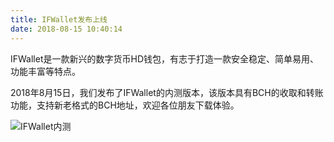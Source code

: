 ```yaml
---
title: IFWallet发布上线 
date: 2018-08-15 10:40:14
---
```

IFWallet是一款新兴的数字货币HD钱包，有志于打造一款安全稳定、简单易用、功能丰富等特点。

2018年8月15日，我们发布了IFWallet的内测版本，该版本具有BCH的收取和转账功能，支持新老格式的BCH地址，欢迎各位朋友下载体验。

![IFWallet内测](https://ipfs.io/ipfs/QmQbA8a54fCstp48AdxxVvsJNEFKd8nN7ZXPC3LxZqXV4Z)
